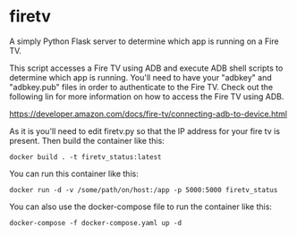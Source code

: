 # firetv
A simply Python Flask server to determine which app is running on a Fire TV.

This script accesses a Fire TV using ADB and execute ADB shell scripts to determine which app is running.  You'll need to have your "adbkey" and "adbkey.pub" files in order to authenticate to the Fire TV.  Check out the following lin for more information on how to access the Fire TV using ADB.

https://developer.amazon.com/docs/fire-tv/connecting-adb-to-device.html

As it is you'll need to edit firetv.py so that the IP address for your fire tv is present.  Then build the container like this:
```
docker build . -t firetv_status:latest
```

You can run this container like this:
```
docker run -d -v /some/path/on/host:/app -p 5000:5000 firetv_status
```

You can also use the docker-compose file to run the container like this:
```
docker-compose -f docker-compose.yaml up -d
```
